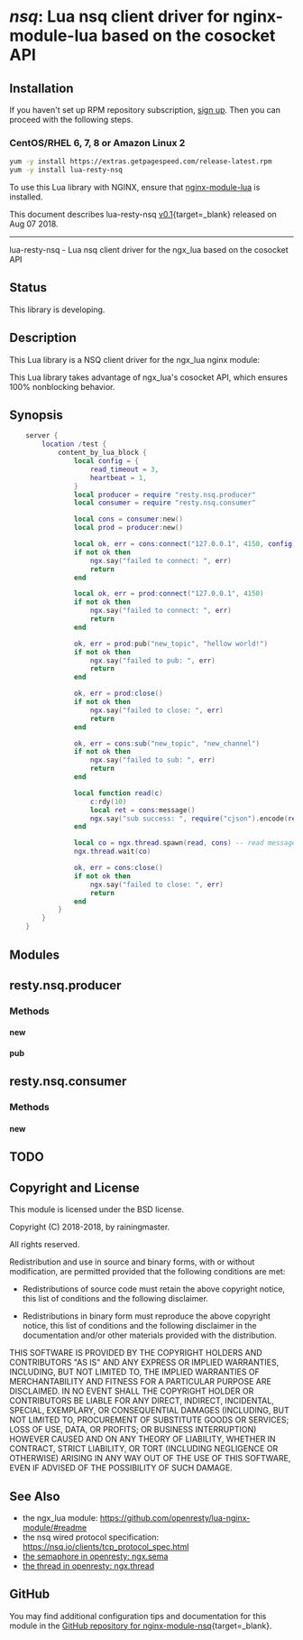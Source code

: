 # *nsq*: Lua nsq client driver for nginx-module-lua based on the cosocket API


## Installation

If you haven't set up RPM repository subscription, [sign up](https://www.getpagespeed.com/repo-subscribe). Then you can proceed with the following steps.

### CentOS/RHEL 6, 7, 8 or Amazon Linux 2

```bash
yum -y install https://extras.getpagespeed.com/release-latest.rpm
yum -y install lua-resty-nsq
```


To use this Lua library with NGINX, ensure that [nginx-module-lua](../modules/lua.md) is installed.

This document describes lua-resty-nsq [v0.1](https://github.com/rainingmaster/lua-resty-nsq/releases/tag/v0.01){target=_blank} 
released on Aug 07 2018.
    
<hr />

lua-resty-nsq - Lua nsq client driver for the ngx_lua based on the cosocket API

## Status

This library is developing.

## Description

This Lua library is a NSQ client driver for the ngx_lua nginx module:

This Lua library takes advantage of ngx_lua's cosocket API, which ensures
100% nonblocking behavior.

## Synopsis

```lua
    server {
        location /test {
            content_by_lua_block {
                local config = {
                    read_timeout = 3,
                    heartbeat = 1,
                }
                local producer = require "resty.nsq.producer"
                local consumer = require "resty.nsq.consumer"

                local cons = consumer:new()
                local prod = producer:new()

                local ok, err = cons:connect("127.0.0.1", 4150, config)
                if not ok then
                    ngx.say("failed to connect: ", err)
                    return
                end

                local ok, err = prod:connect("127.0.0.1", 4150)
                if not ok then
                    ngx.say("failed to connect: ", err)
                    return
                end

                ok, err = prod:pub("new_topic", "hellow world!")
                if not ok then
                    ngx.say("failed to pub: ", err)
                    return
                end

                ok, err = prod:close()
                if not ok then
                    ngx.say("failed to close: ", err)
                    return
                end

                ok, err = cons:sub("new_topic", "new_channel")
                if not ok then
                    ngx.say("failed to sub: ", err)
                    return
                end

                local function read(c)
                    c:rdy(10)
                    local ret = cons:message()
                    ngx.say("sub success: ", require("cjson").encode(ret))
                end

                local co = ngx.thread.spawn(read, cons) -- read message in new thread
                ngx.thread.wait(co)

                ok, err = cons:close()
                if not ok then
                    ngx.say("failed to close: ", err)
                    return
                end
            }
        }
    }
```

## Modules

## resty.nsq.producer

### Methods

#### new

#### pub

## resty.nsq.consumer

### Methods

#### new

## TODO

## Copyright and License

This module is licensed under the BSD license.

Copyright (C) 2018-2018, by rainingmaster.

All rights reserved.

Redistribution and use in source and binary forms, with or without modification, are permitted provided that the following conditions are met:

* Redistributions of source code must retain the above copyright notice, this list of conditions and the following disclaimer.

* Redistributions in binary form must reproduce the above copyright notice, this list of conditions and the following disclaimer in the documentation and/or other materials provided with the distribution.

THIS SOFTWARE IS PROVIDED BY THE COPYRIGHT HOLDERS AND CONTRIBUTORS "AS IS" AND ANY EXPRESS OR IMPLIED WARRANTIES, INCLUDING, BUT NOT LIMITED TO, THE IMPLIED WARRANTIES OF MERCHANTABILITY AND FITNESS FOR A PARTICULAR PURPOSE ARE DISCLAIMED. IN NO EVENT SHALL THE COPYRIGHT HOLDER OR CONTRIBUTORS BE LIABLE FOR ANY DIRECT, INDIRECT, INCIDENTAL, SPECIAL, EXEMPLARY, OR CONSEQUENTIAL DAMAGES (INCLUDING, BUT NOT LIMITED TO, PROCUREMENT OF SUBSTITUTE GOODS OR SERVICES; LOSS OF USE, DATA, OR PROFITS; OR BUSINESS INTERRUPTION) HOWEVER CAUSED AND ON ANY THEORY OF LIABILITY, WHETHER IN CONTRACT, STRICT LIABILITY, OR TORT (INCLUDING NEGLIGENCE OR OTHERWISE) ARISING IN ANY WAY OUT OF THE USE OF THIS SOFTWARE, EVEN IF ADVISED OF THE POSSIBILITY OF SUCH DAMAGE.

## See Also
* the ngx_lua module: https://github.com/openresty/lua-nginx-module/#readme
* the nsq wired protocol specification: https://nsq.io/clients/tcp_protocol_spec.html
* [the semaphore in openresty: ngx.sema](https://github.com/openresty/lua-resty-core/blob/master/lib/ngx/semaphore.md)
* [the thread in openresty: ngx.thread](https://github.com/openresty/lua-nginx-module#ngxthreadspawn)


## GitHub

You may find additional configuration tips and documentation for this module in the [GitHub repository for 
nginx-module-nsq](https://github.com/rainingmaster/lua-resty-nsq){target=_blank}.